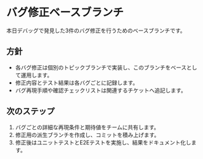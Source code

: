 # バグ修正ベースブランチ

本日デバッグで発見した3件のバグ修正を行うためのベースブランチです。

## 方針
- 各バグ修正は個別のトピックブランチで実装し、このブランチをベースとして運用します。
- 修正内容とテスト結果は各バグごとに記録します。
- バグ再現手順や確認チェックリストは関連するチケットへ追記します。

## 次のステップ
1. バグごとの詳細な再現条件と期待値をチームに共有します。
2. 修正用の派生ブランチを作成し、コミットを積み上げます。
3. 修正後はユニットテストとE2Eテストを実施し、結果をドキュメント化します。

